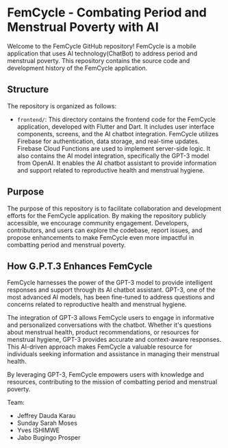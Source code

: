 # FemCycle - Combating Period and Menstrual Poverty with AI

Welcome to the FemCycle GitHub repository! FemCycle is a mobile application that uses AI technology(ChatBot) to address period and menstrual poverty. This repository contains the source code and development history of the FemCycle application.

## Structure

The repository is organized as follows:

- `frontend/`: This directory contains the frontend code for the FemCycle application, developed with Flutter and Dart. It includes user interface components, screens, and the AI chatbot integration. FemCycle utilizes Firebase for authentication, data storage, and real-time updates. Firebase Cloud Functions are used to implement server-side logic.
  It also contains the AI model integration, specifically the GPT-3 model from OpenAI. It enables the AI chatbot assistant to provide information and support related to reproductive health and menstrual hygiene.

## Purpose

The purpose of this repository is to facilitate collaboration and development efforts for the FemCycle application. By making the repository publicly accessible, we encourage community engagement. Developers, contributors, and users can explore the codebase, report issues, and propose enhancements to make FemCycle even more impactful in combatting period and menstrual poverty.

## How G.P.T.3 Enhances FemCycle

FemCycle harnesses the power of the GPT-3 model to provide intelligent responses and support through its AI chatbot assistant. GPT-3, one of the most advanced AI models, has been fine-tuned to address questions and concerns related to reproductive health and menstrual hygiene.

The integration of GPT-3 allows FemCycle users to engage in informative and personalized conversations with the chatbot. Whether it's questions about menstrual health, product recommendations, or resources for menstrual hygiene, GPT-3 provides accurate and context-aware responses. This AI-driven approach makes FemCycle a valuable resource for individuals seeking information and assistance in managing their menstrual health.

By leveraging GPT-3, FemCycle empowers users with knowledge and resources, contributing to the mission of combatting period and menstrual poverty.

Team:
- Jeffrey Dauda Karau
- Sunday Sarah Moses
- Yves ISHIMWE
- Jabo Bugingo Prosper
